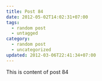 ```yaml
---
title: Post 84
date: 2012-05-02T14:02:31+07:00
tags:
  - random post
  - untagged
category:
  - random post
  - uncategorized
updated: 2012-03-06T22:41:34+07:00
---
```

This is content of post 84